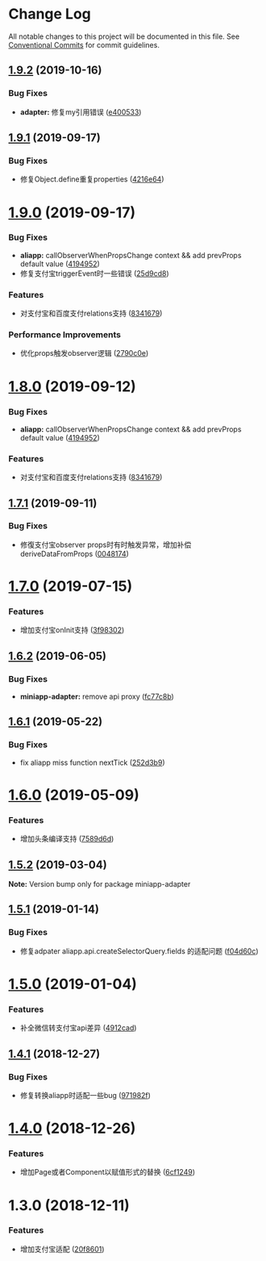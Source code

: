 # Change Log

All notable changes to this project will be documented in this file.
See [Conventional Commits](https://conventionalcommits.org) for commit guidelines.

<a name="1.9.2"></a>
## [1.9.2](https://github.com/landn172/jgb-transform/compare/miniapp-adapter@1.9.1...miniapp-adapter@1.9.2) (2019-10-16)


### Bug Fixes

* **adapter:** 修复my引用错误 ([e400533](https://github.com/landn172/jgb-transform/commit/e400533))





<a name="1.9.1"></a>
## [1.9.1](https://github.com/landn172/jgb-transform/compare/miniapp-adapter@1.9.0...miniapp-adapter@1.9.1) (2019-09-17)


### Bug Fixes

* 修复Object.define重复properties ([4216e64](https://github.com/landn172/jgb-transform/commit/4216e64))





<a name="1.9.0"></a>
# [1.9.0](https://github.com/landn172/jgb-transform/compare/miniapp-adapter@1.7.1...miniapp-adapter@1.9.0) (2019-09-17)


### Bug Fixes

* **aliapp:** callObserverWhenPropsChange context && add prevProps default value ([4194952](https://github.com/landn172/jgb-transform/commit/4194952))
* 修复支付宝triggerEvent时一些错误 ([25d9cd8](https://github.com/landn172/jgb-transform/commit/25d9cd8))


### Features

* 对支付宝和百度支付relations支持 ([8341679](https://github.com/landn172/jgb-transform/commit/8341679))


### Performance Improvements

* 优化props触发observer逻辑 ([2790c0e](https://github.com/landn172/jgb-transform/commit/2790c0e))





<a name="1.8.0"></a>
# [1.8.0](https://github.com/landn172/jgb-transform/compare/miniapp-adapter@1.7.1...miniapp-adapter@1.8.0) (2019-09-12)


### Bug Fixes

* **aliapp:** callObserverWhenPropsChange context && add prevProps default value ([4194952](https://github.com/landn172/jgb-transform/commit/4194952))


### Features

* 对支付宝和百度支付relations支持 ([8341679](https://github.com/landn172/jgb-transform/commit/8341679))





<a name="1.7.1"></a>
## [1.7.1](https://github.com/landn172/jgb-transform/compare/miniapp-adapter@1.7.0...miniapp-adapter@1.7.1) (2019-09-11)


### Bug Fixes

* 修復支付宝observer props时有时触发异常，增加补偿deriveDataFromProps ([0048174](https://github.com/landn172/jgb-transform/commit/0048174))





<a name="1.7.0"></a>
# [1.7.0](https://github.com/landn172/jgb-transform/compare/miniapp-adapter@1.6.2...miniapp-adapter@1.7.0) (2019-07-15)


### Features

* 增加支付宝onInit支持 ([3f98302](https://github.com/landn172/jgb-transform/commit/3f98302))





<a name="1.6.2"></a>
## [1.6.2](https://github.com/landn172/jgb-transform/compare/miniapp-adapter@1.6.1...miniapp-adapter@1.6.2) (2019-06-05)


### Bug Fixes

* **miniapp-adapter:** remove api proxy ([fc77c8b](https://github.com/landn172/jgb-transform/commit/fc77c8b))





<a name="1.6.1"></a>
## [1.6.1](https://github.com/landn172/jgb-transform/compare/miniapp-adapter@1.6.0...miniapp-adapter@1.6.1) (2019-05-22)


### Bug Fixes

* fix aliapp miss function nextTick ([252d3b9](https://github.com/landn172/jgb-transform/commit/252d3b9))





<a name="1.6.0"></a>
# [1.6.0](https://github.com/landn172/jgb-transform/compare/miniapp-adapter@1.5.2...miniapp-adapter@1.6.0) (2019-05-09)


### Features

* 增加头条编译支持 ([7589d6d](https://github.com/landn172/jgb-transform/commit/7589d6d))





<a name="1.5.2"></a>
## [1.5.2](https://github.com/landn172/jgb-transform/compare/miniapp-adapter@1.5.1...miniapp-adapter@1.5.2) (2019-03-04)

**Note:** Version bump only for package miniapp-adapter





<a name="1.5.1"></a>
## [1.5.1](https://github.com/landn172/jgb-transform/compare/miniapp-adapter@1.5.0...miniapp-adapter@1.5.1) (2019-01-14)


### Bug Fixes

* 修复adpater aliapp.api.createSelectorQuery.fields 的适配问题 ([f04d60c](https://github.com/landn172/jgb-transform/commit/f04d60c))





<a name="1.5.0"></a>
# [1.5.0](https://github.com/landn172/jgb-transform/compare/miniapp-adapter@1.4.1...miniapp-adapter@1.5.0) (2019-01-04)


### Features

* 补全微信转支付宝api差异 ([4912cad](https://github.com/landn172/jgb-transform/commit/4912cad))





<a name="1.4.1"></a>
## [1.4.1](https://github.com/landn172/jgb-transform/compare/miniapp-adapter@1.4.0...miniapp-adapter@1.4.1) (2018-12-27)


### Bug Fixes

* 修复转换aliapp时适配一些bug ([971982f](https://github.com/landn172/jgb-transform/commit/971982f))





<a name="1.4.0"></a>
# [1.4.0](https://github.com/landn172/jgb-transform/compare/miniapp-adapter@1.3.0...miniapp-adapter@1.4.0) (2018-12-26)


### Features

* 增加Page或者Component以赋值形式的替换 ([6cf1249](https://github.com/landn172/jgb-transform/commit/6cf1249))





<a name="1.3.0"></a>
# 1.3.0 (2018-12-11)


### Features

* 增加支付宝适配 ([20f8601](https://github.com/landn172/jgb-transform/commit/20f8601))

